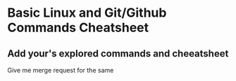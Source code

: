 <h1>Basic Linux and Git/Github Commands Cheatsheet</h1>
<h2>Add your's explored commands and cheeatsheet</h2>
Give me merge request for the same
